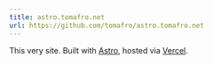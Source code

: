 ```yaml
---
title: astro.tomafro.net
url: https://github.com/tomafro/astro.tomafro.net
---
```

This very site. Built with [Astro](https://astro.build/), hosted via [Vercel](https://vercel.com).
